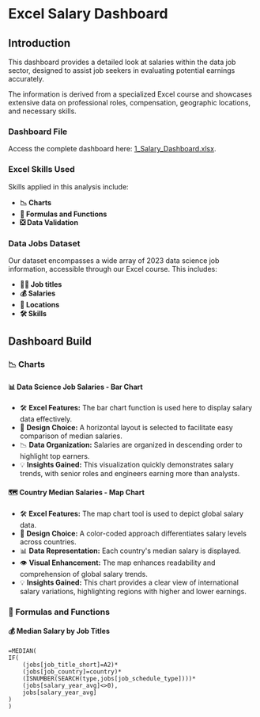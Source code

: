 # Excel Salary Dashboard

<!-- Insert image file: 1_Salary_Dashboard.png or GIF: 1_Salary_Dashboard_Final_Dashboard.gif -->

## Introduction

This dashboard provides a detailed look at salaries within the data job sector, designed to assist job seekers in evaluating potential earnings accurately.

The information is derived from a specialized Excel course and showcases extensive data on professional roles, compensation, geographic locations, and necessary skills.

### Dashboard File
Access the complete dashboard here: [1_Salary_Dashboard.xlsx](1_Salary_Dashboard.xlsx).

### Excel Skills Used

Skills applied in this analysis include:

- **📉 Charts**
- **🧮 Formulas and Functions**
- **❎ Data Validation**

### Data Jobs Dataset

Our dataset encompasses a wide array of 2023 data science job information, accessible through our Excel course. This includes:

- **👨‍💼 Job titles**
- **💰 Salaries**
- **📍 Locations**
- **🛠️ Skills**

## Dashboard Build

### 📉 Charts

#### 📊 Data Science Job Salaries - Bar Chart

<!-- Insert image file: 1_Salary_Dashboard_Chart1.png -->

- 🛠️ **Excel Features:** The bar chart function is used here to display salary data effectively.
- 🎨 **Design Choice:** A horizontal layout is selected to facilitate easy comparison of median salaries.
- 📉 **Data Organization:** Salaries are organized in descending order to highlight top earners.
- 💡 **Insights Gained:** This visualization quickly demonstrates salary trends, with senior roles and engineers earning more than analysts.

#### 🗺️ Country Median Salaries - Map Chart

<!-- Insert image file: 1_Salary_Dashboard_Chart2.png or GIF: 1_Salary_Dashboard_Country_Map.gif -->

- 🛠️ **Excel Features:** The map chart tool is used to depict global salary data.
- 🎨 **Design Choice:** A color-coded approach differentiates salary levels across countries.
- 📊 **Data Representation:** Each country's median salary is displayed.
- 👁️ **Visual Enhancement:** The map enhances readability and comprehension of global salary trends.
- 💡 **Insights Gained:** This chart provides a clear view of international salary variations, highlighting regions with higher and lower earnings.

### 🧮 Formulas and Functions

#### 💰 Median Salary by Job Titles

```excel
=MEDIAN(
IF(
    (jobs[job_title_short]=A2)*
    (jobs[job_country]=country)*
    (ISNUMBER(SEARCH(type,jobs[job_schedule_type])))*
    (jobs[salary_year_avg]<>0),
    jobs[salary_year_avg]
)
)

